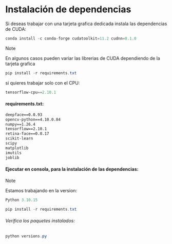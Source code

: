 # Instalación de dependencias
Si deseas trabajar con una tarjeta grafica dedicada instala las dependencias de CUDA:

```powershell
conda install -c conda-forge cudatoolkit=11.2 cudnn=8.1.0
```
>[!NOTE] 
>En algunos casos pueden variar las librerias de CUDA dependiendo de la tarjeta grafica

```powershell
pip install -r requirements.txt
```
si quieres trabajar solo con el CPU:

```powershell
tensorflow-cpu==2.10.1
```

#### requirements.txt:
```txt
deepface==0.0.93
opencv-python==4.10.0.84
numpy==1.26.4
tensorflow==2.10.1
retina-face==0.0.17
scikit-learn
scipy
matplotlib
imutils
joblib
```
#### Ejecutar en consola, para la instalación de las dependencias:
>[!NOTE] 
>Estamos trabajando en la version:
>```powershell
>Python 3.10.15
>```
```powershell
pip install -r requirements.txt
```
###### Verifica los paquetes instalados:
```powershell
python versions.py
```
